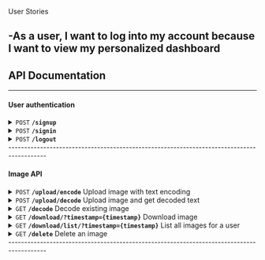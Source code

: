 User Stories

-As a user, I want to log into my account because I want to view my personalized dashboard
-

## API Documentation
------------------------------------------------------------------------------------------

#### User authentication

<details>
 <summary><code>POST</code> <code><b>/signup</b></code></summary>

#### Parameters
**Credentials**

  ```json
{
    "username": "[username]",
    "password": "[password]"
}
```


#### Responses
**Code** : `200 OK`

  -User signed up
  
**Code** : `400 BAD REQUEST`
  
  -Missing username or password

**Code** : `409 CONFLICT`
  
  -Username taken
  
</details>

<details>
 <summary><code>POST</code> <code><b>/signin</b></code></summary>

#### Parameters
**Credentials**

  ```json
{
    "username": "[username]",
    "password": "[password]"
}
```


#### Responses
**Code** : `200 OK`

**Cookie**

```json
{
    "Name":  "session_token",
    "Value": "[unique session token]"
    "Expires": "[Expiration time]"
}
```
**Code** : `400 BAD REQUEST`
  
  -Missing username or password
  
**Code** : `401 UNAUTHORIZED`
  
  -Username or password incorrect 

</details>

<details>
 <summary><code>POST</code> <code><b>/logout</b></code></summary>

#### Parameters
**Cookie**

```json
{
    "Name":  "session_token",
    "Value": "[unique session token]"
    "Expires": "[Expiration time]"
}
```
#### Responses
**Code** : `200 OK`

  -User signed out
 
**Code** : `401 UNAUTHORIZED`
  
  -Cookie not set or bad token

</details>
------------------------------------------------------------------------------------------

#### Image API
<details>
 <summary><code>POST</code> <code><b>/upload/encode</b></code> Upload image with text encoding</summary>

#### Parameters
**Cookie authentication required**

```json
{
    "Name":  "session_token",
    "Value": "[unique session token]"
    "Expires": "[Expiration time]"
}
```

**Multipart form**
 
form enctype="multipart/form-data"
| input type  | Name        |  Value      |
| ----------- | ----------- | ----------- |
| file        | uploadfile  | -           |
| Text        | imagetext   | -           |
| submit      | -           | upload      |
#### Responses
**Code** : `200 OK`

  -Upload and encode success
 
**Code** : `400 BAD REQUEST`
  
  -Wrong file type. Only .jpeg .png .jpg allowed

**Code** : `401 UNAUTHORIZED`
  
  -Cookie not set or bad token

</details>

<details>
 <summary><code>POST</code> <code><b>/upload/decode</b></code> Upload image and get decoded text</summary>

#### Parameters
 
\*No authentication required
 
**Multipart form**
 
form enctype="multipart/form-data"
| input type  | Name        |  Value      |
| ----------- | ----------- | ----------- |
| file        | uploadfile  | -           |
| Text        | imagetext   | -           |
| submit      | -           | upload      |
#### Responses
**Code** : `200 OK`
```json
{
    "imageCode":  "[decoded image text]",
}
```
  -Upload and encode success
 
**Code** : `400 BAD REQUEST`
  
  -Wrong file type. Only .jpeg .png .jpg allowed

</details>

<details>
 <summary><code>GET</code> <code><b>/decode</b></code> Decode existing image</summary>

#### Parameters
**Cookie authentication required**

```json
{
    "Name":  "session_token",
    "Value": "[unique session token]"
    "Expires": "[Expiration time]"
}
```
**Image timestamp**

```json
{
    "timestamp":  "[image timestamp]",
}
```
 
#### Responses
**Code** : `200 OK`
```json
{
    "imageCode":  "[decoded image text]",
}
```
  -Upload and encode success
 
**Code** : `400 BAD REQUEST`
  
  -Cannot find image in database
 
**Code** : `401 UNAUTHORIZED`
  
  -Cookie not set or bad token
 
**Code** : `500 INTERNAL SERVER ERROR`
  
  -Cannot find image in file system

</details>

<details>
 <summary><code>GET</code> <code><b>/download/?timestamp={timestamp}</b></code> Download image</summary>

#### Parameters
**Cookie authentication required**

```json
{
    "Name":  "session_token",
    "Value": "[unique session token]"
    "Expires": "[Expiration time]"
}
```
 
#### Responses
**Code** : `200 OK`

 Content-Type="application/octet-stream"
 
  -Send image
 
**Code** : `400 BAD REQUEST`
  
  -Cannot find image in database
 
**Code** : `401 UNAUTHORIZED`
  
  -Cookie not set or bad token
 
**Code** : `500 INTERNAL SERVER ERROR`
  
  -Cannot find image in file system

</details>

<details>
 <summary><code>GET</code> <code><b>/download/list/?timestamp={timestamp}</b></code> List all images for a user</summary>

#### Parameters
**Cookie authentication required**

```json
{
    "Name":  "session_token",
    "Value": "[unique session token]"
    "Expires": "[Expiration time]"
}
```
 
#### Responses
**Code** : `200 OK`

  -Lists all images 
```json
[{
    "id":  "[image id]",
    "token": "[user token]",
    "timestamp": "[image timestamp]",
    "extention": "[image extention]"
}]
```

 
**Code** : `400 BAD REQUEST`
  
  -Cannot find image in database
 
**Code** : `401 UNAUTHORIZED`
  
  -Cookie not set or bad token

</details>

<details>
 <summary><code>GET</code> <code><b>/delete</b></code> Delete an image</summary>

#### Parameters
**Cookie authentication required**

```json
{
    "Name":  "session_token",
    "Value": "[unique session token]"
    "Expires": "[Expiration time]"
}
```
 
**Image timestamp**

```json
{
    "timestamp":  "[image timestamp]",
}
```
 
#### Responses
**Code** : `200 OK`
 
  -Image deleted
 
**Code** : `404 NOT FOUND`
  
  -Cannot find image in database
 
**Code** : `401 UNAUTHORIZED`
  
  -Cookie not set or bad token
 
**Code** : `500 INTERNAL SERVER ERROR`
  
  -Cannot find image in file system

</details>
------------------------------------------------------------------------------------------
